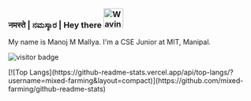 ### नमस्ते  |  ನಮಸ್ಕಾರ  | Hey there <img src="https://raw.githubusercontent.com/nixin72/nixin72/master/wave.gif" alt="Waving hand animated gif" height="40" width="40" />

My name is Manoj M Mallya. I'm a CSE Junior at MIT, Manipal.

![visitor badge](https://visitor-badge.glitch.me/badge?page_id=mixed-farming.visitor-badge&left_color=violet&right_color=orange) 
<p>

</p>
  [![Top Langs](https://github-readme-stats.vercel.app/api/top-langs/?username=mixed-farming&layout=compact)](https://github.com/mixed-farming/github-readme-stats)
<!--
**mixed-farming/mixed-farming** is a ✨ _special_ ✨ repository because its `README.md` (this file) appears on your GitHub profile.

Here are some ideas to get you started:

- 🔭 I’m currently working on ...
- 🌱 I’m currently learning ...
- 👯 I’m looking to collaborate on ...
- 🤔 I’m looking for help with ...
- 💬 Ask me about ...
- 📫 How to reach me: ...
- 😄 Pronouns: ...
- ⚡ Fun fact: ...
-->



